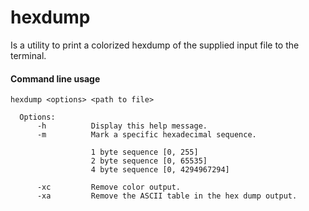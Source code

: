 # hexdump
Is a utility to print a colorized hexdump of the supplied input file to the terminal. 

#### Command line usage

```
hexdump <options> <path to file> 

  Options:
      -h          Display this help message.
      -m          Mark a specific hexadecimal sequence.

                  1 byte sequence [0, 255]
                  2 byte sequence [0, 65535]
                  4 byte sequence [0, 4294967294]

      -xc         Remove color output.
      -xa         Remove the ASCII table in the hex dump output.
```
